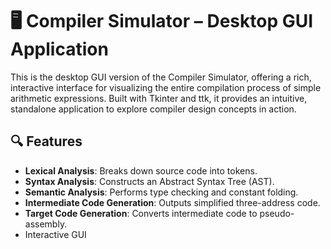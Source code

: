# 🖥️ Compiler Simulator – Desktop GUI Application
This is the desktop GUI version of the Compiler Simulator, offering a rich, interactive interface for visualizing the entire compilation process of simple arithmetic expressions. Built with Tkinter and ttk, it provides an intuitive, standalone application to explore compiler design concepts in action.

## 🔍 Features
- **Lexical Analysis**: Breaks down source code into tokens.
- **Syntax Analysis**: Constructs an Abstract Syntax Tree (AST).
- **Semantic Analysis**: Performs type checking and constant folding.
- **Intermediate Code Generation**: Outputs simplified three-address code.
- **Target Code Generation**: Converts intermediate code to pseudo-assembly.
- Interactive GUI
